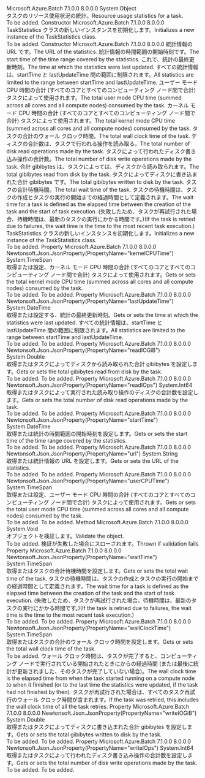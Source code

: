<Type Name="TaskStatistics" FullName="Microsoft.Azure.Batch.Protocol.Models.TaskStatistics">
  <TypeSignature Language="C#" Value="public class TaskStatistics" />
  <TypeSignature Language="ILAsm" Value=".class public auto ansi beforefieldinit TaskStatistics extends System.Object" />
  <TypeSignature Language="DocId" Value="T:Microsoft.Azure.Batch.Protocol.Models.TaskStatistics" />
  <TypeSignature Language="VB.NET" Value="Public Class TaskStatistics" />
  <TypeSignature Language="F#" Value="type TaskStatistics = class" />
  <AssemblyInfo>
    <AssemblyName>Microsoft.Azure.Batch</AssemblyName>
    <AssemblyVersion>7.1.0.0</AssemblyVersion>
    <AssemblyVersion>8.0.0.0</AssemblyVersion>
  </AssemblyInfo>
  <Base>
    <BaseTypeName>System.Object</BaseTypeName>
  </Base>
  <Interfaces />
  <Docs>
    <summary>
            <span data-ttu-id="44075-101">タスクのリソース使用状況の統計。</span><span class="sxs-lookup"><span data-stu-id="44075-101">Resource usage statistics for a task.</span></span>
            </summary>
    <remarks>To be added.</remarks>
  </Docs>
  <Members>
    <Member MemberName=".ctor">
      <MemberSignature Language="C#" Value="public TaskStatistics ();" />
      <MemberSignature Language="ILAsm" Value=".method public hidebysig specialname rtspecialname instance void .ctor() cil managed" />
      <MemberSignature Language="DocId" Value="M:Microsoft.Azure.Batch.Protocol.Models.TaskStatistics.#ctor" />
      <MemberSignature Language="VB.NET" Value="Public Sub New ()" />
      <MemberType>Constructor</MemberType>
      <AssemblyInfo>
        <AssemblyName>Microsoft.Azure.Batch</AssemblyName>
        <AssemblyVersion>7.1.0.0</AssemblyVersion>
        <AssemblyVersion>8.0.0.0</AssemblyVersion>
      </AssemblyInfo>
      <Parameters />
      <Docs>
        <summary>
            <span data-ttu-id="44075-102">TaskStatistics クラスの新しいインスタンスを初期化します。</span><span class="sxs-lookup"><span data-stu-id="44075-102">Initializes a new instance of the TaskStatistics class.</span></span>
            </summary>
        <remarks>To be added.</remarks>
      </Docs>
    </Member>
    <Member MemberName=".ctor">
      <MemberSignature Language="C#" Value="public TaskStatistics (string url, DateTime startTime, DateTime lastUpdateTime, TimeSpan userCPUTime, TimeSpan kernelCPUTime, TimeSpan wallClockTime, long readIOps, long writeIOps, double readIOGiB, double writeIOGiB, TimeSpan waitTime);" />
      <MemberSignature Language="ILAsm" Value=".method public hidebysig specialname rtspecialname instance void .ctor(string url, valuetype System.DateTime startTime, valuetype System.DateTime lastUpdateTime, valuetype System.TimeSpan userCPUTime, valuetype System.TimeSpan kernelCPUTime, valuetype System.TimeSpan wallClockTime, int64 readIOps, int64 writeIOps, float64 readIOGiB, float64 writeIOGiB, valuetype System.TimeSpan waitTime) cil managed" />
      <MemberSignature Language="DocId" Value="M:Microsoft.Azure.Batch.Protocol.Models.TaskStatistics.#ctor(System.String,System.DateTime,System.DateTime,System.TimeSpan,System.TimeSpan,System.TimeSpan,System.Int64,System.Int64,System.Double,System.Double,System.TimeSpan)" />
      <MemberSignature Language="VB.NET" Value="Public Sub New (url As String, startTime As DateTime, lastUpdateTime As DateTime, userCPUTime As TimeSpan, kernelCPUTime As TimeSpan, wallClockTime As TimeSpan, readIOps As Long, writeIOps As Long, readIOGiB As Double, writeIOGiB As Double, waitTime As TimeSpan)" />
      <MemberSignature Language="F#" Value="new Microsoft.Azure.Batch.Protocol.Models.TaskStatistics : string * DateTime * DateTime * TimeSpan * TimeSpan * TimeSpan * int64 * int64 * double * double * TimeSpan -&gt; Microsoft.Azure.Batch.Protocol.Models.TaskStatistics" Usage="new Microsoft.Azure.Batch.Protocol.Models.TaskStatistics (url, startTime, lastUpdateTime, userCPUTime, kernelCPUTime, wallClockTime, readIOps, writeIOps, readIOGiB, writeIOGiB, waitTime)" />
      <MemberType>Constructor</MemberType>
      <AssemblyInfo>
        <AssemblyName>Microsoft.Azure.Batch</AssemblyName>
        <AssemblyVersion>7.1.0.0</AssemblyVersion>
        <AssemblyVersion>8.0.0.0</AssemblyVersion>
      </AssemblyInfo>
      <Parameters>
        <Parameter Name="url" Type="System.String" />
        <Parameter Name="startTime" Type="System.DateTime" />
        <Parameter Name="lastUpdateTime" Type="System.DateTime" />
        <Parameter Name="userCPUTime" Type="System.TimeSpan" />
        <Parameter Name="kernelCPUTime" Type="System.TimeSpan" />
        <Parameter Name="wallClockTime" Type="System.TimeSpan" />
        <Parameter Name="readIOps" Type="System.Int64" />
        <Parameter Name="writeIOps" Type="System.Int64" />
        <Parameter Name="readIOGiB" Type="System.Double" />
        <Parameter Name="writeIOGiB" Type="System.Double" />
        <Parameter Name="waitTime" Type="System.TimeSpan" />
      </Parameters>
      <Docs>
        <param name="url"><span data-ttu-id="44075-103">統計情報の URL です。</span><span class="sxs-lookup"><span data-stu-id="44075-103">The URL of the statistics.</span></span></param>
        <param name="startTime"><span data-ttu-id="44075-104">統計情報の時間範囲の開始時刻です。</span><span class="sxs-lookup"><span data-stu-id="44075-104">The start time of the time range covered by the statistics.</span></span></param>
        <param name="lastUpdateTime"><span data-ttu-id="44075-105">これで、統計の最終更新時刻。</span><span class="sxs-lookup"><span data-stu-id="44075-105">The time at which the statistics were last updated.</span></span> <span data-ttu-id="44075-106">すべての統計情報は、startTime と lastUpdateTime 間の範囲に制限されます。</span><span class="sxs-lookup"><span data-stu-id="44075-106">All statistics are limited to the range between startTime and lastUpdateTime.</span></span></param>
        <param name="userCPUTime"><span data-ttu-id="44075-107">ユーザー モード CPU 時間の合計 (すべてのコアとすべてのコンピューティング ノード間で合計) タスクによって使用されます。</span><span class="sxs-lookup"><span data-stu-id="44075-107">The total user mode CPU time (summed across all cores and all compute nodes) consumed by the task.</span></span></param>
        <param name="kernelCPUTime"><span data-ttu-id="44075-108">カーネル モード CPU 時間の合計 (すべてのコアとすべてのコンピューティング ノード間で合計) タスクによって使用されます。</span><span class="sxs-lookup"><span data-stu-id="44075-108">The total kernel mode CPU time (summed across all cores and all compute nodes) consumed by the task.</span></span></param>
        <param name="wallClockTime"><span data-ttu-id="44075-109">タスクの合計のウォール クロック時間。</span><span class="sxs-lookup"><span data-stu-id="44075-109">The total wall clock time of the task.</span></span></param>
        <param name="readIOps"><span data-ttu-id="44075-110">ディスクの合計数は、タスクで行われる操作を読み取る。</span><span class="sxs-lookup"><span data-stu-id="44075-110">The total number of disk read operations made by the task.</span></span></param>
        <param name="writeIOps"><span data-ttu-id="44075-111">タスクによって行われたディスク書き込み操作の合計数。</span><span class="sxs-lookup"><span data-stu-id="44075-111">The total number of disk write operations made by the task.</span></span></param>
        <param name="readIOGiB"><span data-ttu-id="44075-112">合計 gibibytes は、タスクによっては、ディスクから読み取られます。</span><span class="sxs-lookup"><span data-stu-id="44075-112">The total gibibytes read from disk by the task.</span></span></param>
        <param name="writeIOGiB"><span data-ttu-id="44075-113">タスクによってディスクに書き込まれた合計 gibibytes です。</span><span class="sxs-lookup"><span data-stu-id="44075-113">The total gibibytes written to disk by the task.</span></span></param>
        <param name="waitTime"><span data-ttu-id="44075-114">タスクの合計待機時間。</span><span class="sxs-lookup"><span data-stu-id="44075-114">The total wait time of the task.</span></span> <span data-ttu-id="44075-115">タスクの待機時間は、タスクの作成とタスクの実行の開始までの経過時間として定義されます。</span><span class="sxs-lookup"><span data-stu-id="44075-115">The wait time for a task is defined as the elapsed time between the creation of the task and the start of task execution.</span></span> <span data-ttu-id="44075-116">(失敗したため、タスクが再試行された場合、待機時間は、最新のタスクの実行にかかる時間です。)</span><span class="sxs-lookup"><span data-stu-id="44075-116">(If the task is retried due to failures, the wait time is the time to the most recent task execution.)</span></span></param>
        <summary>
            <span data-ttu-id="44075-117">TaskStatistics クラスの新しいインスタンスを初期化します。</span><span class="sxs-lookup"><span data-stu-id="44075-117">Initializes a new instance of the TaskStatistics class.</span></span>
            </summary>
        <remarks>To be added.</remarks>
      </Docs>
    </Member>
    <Member MemberName="KernelCPUTime">
      <MemberSignature Language="C#" Value="public TimeSpan KernelCPUTime { get; set; }" />
      <MemberSignature Language="ILAsm" Value=".property instance valuetype System.TimeSpan KernelCPUTime" />
      <MemberSignature Language="DocId" Value="P:Microsoft.Azure.Batch.Protocol.Models.TaskStatistics.KernelCPUTime" />
      <MemberSignature Language="VB.NET" Value="Public Property KernelCPUTime As TimeSpan" />
      <MemberSignature Language="F#" Value="member this.KernelCPUTime : TimeSpan with get, set" Usage="Microsoft.Azure.Batch.Protocol.Models.TaskStatistics.KernelCPUTime" />
      <MemberType>Property</MemberType>
      <AssemblyInfo>
        <AssemblyName>Microsoft.Azure.Batch</AssemblyName>
        <AssemblyVersion>7.1.0.0</AssemblyVersion>
        <AssemblyVersion>8.0.0.0</AssemblyVersion>
      </AssemblyInfo>
      <Attributes>
        <Attribute>
          <AttributeName>Newtonsoft.Json.JsonProperty(PropertyName="kernelCPUTime")</AttributeName>
        </Attribute>
      </Attributes>
      <ReturnValue>
        <ReturnType>System.TimeSpan</ReturnType>
      </ReturnValue>
      <Docs>
        <summary>
            <span data-ttu-id="44075-118">取得または設定、カーネル モード CPU 時間の合計 (すべてのコアとすべてのコンピューティング ノード間で合計) タスクによって使用されます。</span><span class="sxs-lookup"><span data-stu-id="44075-118">Gets or sets the total kernel mode CPU time (summed across all cores and all compute nodes) consumed by the task.</span></span>
            </summary>
        <value>To be added.</value>
        <remarks>To be added.</remarks>
      </Docs>
    </Member>
    <Member MemberName="LastUpdateTime">
      <MemberSignature Language="C#" Value="public DateTime LastUpdateTime { get; set; }" />
      <MemberSignature Language="ILAsm" Value=".property instance valuetype System.DateTime LastUpdateTime" />
      <MemberSignature Language="DocId" Value="P:Microsoft.Azure.Batch.Protocol.Models.TaskStatistics.LastUpdateTime" />
      <MemberSignature Language="VB.NET" Value="Public Property LastUpdateTime As DateTime" />
      <MemberSignature Language="F#" Value="member this.LastUpdateTime : DateTime with get, set" Usage="Microsoft.Azure.Batch.Protocol.Models.TaskStatistics.LastUpdateTime" />
      <MemberType>Property</MemberType>
      <AssemblyInfo>
        <AssemblyName>Microsoft.Azure.Batch</AssemblyName>
        <AssemblyVersion>7.1.0.0</AssemblyVersion>
        <AssemblyVersion>8.0.0.0</AssemblyVersion>
      </AssemblyInfo>
      <Attributes>
        <Attribute>
          <AttributeName>Newtonsoft.Json.JsonProperty(PropertyName="lastUpdateTime")</AttributeName>
        </Attribute>
      </Attributes>
      <ReturnValue>
        <ReturnType>System.DateTime</ReturnType>
      </ReturnValue>
      <Docs>
        <summary>
            <span data-ttu-id="44075-119">取得または設定する、統計の最終更新時刻。</span><span class="sxs-lookup"><span data-stu-id="44075-119">Gets or sets the time at which the statistics were last updated.</span></span>
            <span data-ttu-id="44075-120">すべての統計情報は、startTime と lastUpdateTime 間の範囲に制限されます。</span><span class="sxs-lookup"><span data-stu-id="44075-120">All statistics are limited to the range between startTime and lastUpdateTime.</span></span>
            </summary>
        <value>To be added.</value>
        <remarks>To be added.</remarks>
      </Docs>
    </Member>
    <Member MemberName="ReadIOGiB">
      <MemberSignature Language="C#" Value="public double ReadIOGiB { get; set; }" />
      <MemberSignature Language="ILAsm" Value=".property instance float64 ReadIOGiB" />
      <MemberSignature Language="DocId" Value="P:Microsoft.Azure.Batch.Protocol.Models.TaskStatistics.ReadIOGiB" />
      <MemberSignature Language="VB.NET" Value="Public Property ReadIOGiB As Double" />
      <MemberSignature Language="F#" Value="member this.ReadIOGiB : double with get, set" Usage="Microsoft.Azure.Batch.Protocol.Models.TaskStatistics.ReadIOGiB" />
      <MemberType>Property</MemberType>
      <AssemblyInfo>
        <AssemblyName>Microsoft.Azure.Batch</AssemblyName>
        <AssemblyVersion>7.1.0.0</AssemblyVersion>
        <AssemblyVersion>8.0.0.0</AssemblyVersion>
      </AssemblyInfo>
      <Attributes>
        <Attribute>
          <AttributeName>Newtonsoft.Json.JsonProperty(PropertyName="readIOGiB")</AttributeName>
        </Attribute>
      </Attributes>
      <ReturnValue>
        <ReturnType>System.Double</ReturnType>
      </ReturnValue>
      <Docs>
        <summary>
            <span data-ttu-id="44075-121">取得またはタスクによってディスクから読み取られた合計 gibibytes を設定します。</span><span class="sxs-lookup"><span data-stu-id="44075-121">Gets or sets the total gibibytes read from disk by the task.</span></span>
            </summary>
        <value>To be added.</value>
        <remarks>To be added.</remarks>
      </Docs>
    </Member>
    <Member MemberName="ReadIOps">
      <MemberSignature Language="C#" Value="public long ReadIOps { get; set; }" />
      <MemberSignature Language="ILAsm" Value=".property instance int64 ReadIOps" />
      <MemberSignature Language="DocId" Value="P:Microsoft.Azure.Batch.Protocol.Models.TaskStatistics.ReadIOps" />
      <MemberSignature Language="VB.NET" Value="Public Property ReadIOps As Long" />
      <MemberSignature Language="F#" Value="member this.ReadIOps : int64 with get, set" Usage="Microsoft.Azure.Batch.Protocol.Models.TaskStatistics.ReadIOps" />
      <MemberType>Property</MemberType>
      <AssemblyInfo>
        <AssemblyName>Microsoft.Azure.Batch</AssemblyName>
        <AssemblyVersion>7.1.0.0</AssemblyVersion>
        <AssemblyVersion>8.0.0.0</AssemblyVersion>
      </AssemblyInfo>
      <Attributes>
        <Attribute>
          <AttributeName>Newtonsoft.Json.JsonProperty(PropertyName="readIOps")</AttributeName>
        </Attribute>
      </Attributes>
      <ReturnValue>
        <ReturnType>System.Int64</ReturnType>
      </ReturnValue>
      <Docs>
        <summary>
            <span data-ttu-id="44075-122">取得またはタスクによって実行された読み取り操作のディスクの合計数を設定します。</span><span class="sxs-lookup"><span data-stu-id="44075-122">Gets or sets the total number of disk read operations made by the task.</span></span>
            </summary>
        <value>To be added.</value>
        <remarks>To be added.</remarks>
      </Docs>
    </Member>
    <Member MemberName="StartTime">
      <MemberSignature Language="C#" Value="public DateTime StartTime { get; set; }" />
      <MemberSignature Language="ILAsm" Value=".property instance valuetype System.DateTime StartTime" />
      <MemberSignature Language="DocId" Value="P:Microsoft.Azure.Batch.Protocol.Models.TaskStatistics.StartTime" />
      <MemberSignature Language="VB.NET" Value="Public Property StartTime As DateTime" />
      <MemberSignature Language="F#" Value="member this.StartTime : DateTime with get, set" Usage="Microsoft.Azure.Batch.Protocol.Models.TaskStatistics.StartTime" />
      <MemberType>Property</MemberType>
      <AssemblyInfo>
        <AssemblyName>Microsoft.Azure.Batch</AssemblyName>
        <AssemblyVersion>7.1.0.0</AssemblyVersion>
        <AssemblyVersion>8.0.0.0</AssemblyVersion>
      </AssemblyInfo>
      <Attributes>
        <Attribute>
          <AttributeName>Newtonsoft.Json.JsonProperty(PropertyName="startTime")</AttributeName>
        </Attribute>
      </Attributes>
      <ReturnValue>
        <ReturnType>System.DateTime</ReturnType>
      </ReturnValue>
      <Docs>
        <summary>
            <span data-ttu-id="44075-123">取得または統計の時間範囲の開始時刻を設定します。</span><span class="sxs-lookup"><span data-stu-id="44075-123">Gets or sets the start time of the time range covered by the statistics.</span></span>
            </summary>
        <value>To be added.</value>
        <remarks>To be added.</remarks>
      </Docs>
    </Member>
    <Member MemberName="Url">
      <MemberSignature Language="C#" Value="public string Url { get; set; }" />
      <MemberSignature Language="ILAsm" Value=".property instance string Url" />
      <MemberSignature Language="DocId" Value="P:Microsoft.Azure.Batch.Protocol.Models.TaskStatistics.Url" />
      <MemberSignature Language="VB.NET" Value="Public Property Url As String" />
      <MemberSignature Language="F#" Value="member this.Url : string with get, set" Usage="Microsoft.Azure.Batch.Protocol.Models.TaskStatistics.Url" />
      <MemberType>Property</MemberType>
      <AssemblyInfo>
        <AssemblyName>Microsoft.Azure.Batch</AssemblyName>
        <AssemblyVersion>7.1.0.0</AssemblyVersion>
        <AssemblyVersion>8.0.0.0</AssemblyVersion>
      </AssemblyInfo>
      <Attributes>
        <Attribute>
          <AttributeName>Newtonsoft.Json.JsonProperty(PropertyName="url")</AttributeName>
        </Attribute>
      </Attributes>
      <ReturnValue>
        <ReturnType>System.String</ReturnType>
      </ReturnValue>
      <Docs>
        <summary>
            <span data-ttu-id="44075-124">取得または統計情報の URL を設定します。</span><span class="sxs-lookup"><span data-stu-id="44075-124">Gets or sets the URL of the statistics.</span></span>
            </summary>
        <value>To be added.</value>
        <remarks>To be added.</remarks>
      </Docs>
    </Member>
    <Member MemberName="UserCPUTime">
      <MemberSignature Language="C#" Value="public TimeSpan UserCPUTime { get; set; }" />
      <MemberSignature Language="ILAsm" Value=".property instance valuetype System.TimeSpan UserCPUTime" />
      <MemberSignature Language="DocId" Value="P:Microsoft.Azure.Batch.Protocol.Models.TaskStatistics.UserCPUTime" />
      <MemberSignature Language="VB.NET" Value="Public Property UserCPUTime As TimeSpan" />
      <MemberSignature Language="F#" Value="member this.UserCPUTime : TimeSpan with get, set" Usage="Microsoft.Azure.Batch.Protocol.Models.TaskStatistics.UserCPUTime" />
      <MemberType>Property</MemberType>
      <AssemblyInfo>
        <AssemblyName>Microsoft.Azure.Batch</AssemblyName>
        <AssemblyVersion>7.1.0.0</AssemblyVersion>
        <AssemblyVersion>8.0.0.0</AssemblyVersion>
      </AssemblyInfo>
      <Attributes>
        <Attribute>
          <AttributeName>Newtonsoft.Json.JsonProperty(PropertyName="userCPUTime")</AttributeName>
        </Attribute>
      </Attributes>
      <ReturnValue>
        <ReturnType>System.TimeSpan</ReturnType>
      </ReturnValue>
      <Docs>
        <summary>
            <span data-ttu-id="44075-125">取得または設定、ユーザー モード CPU 時間の合計 (すべてのコアとすべてのコンピューティング ノード間で合計) タスクによって使用されます。</span><span class="sxs-lookup"><span data-stu-id="44075-125">Gets or sets the total user mode CPU time (summed across all cores and all compute nodes) consumed by the task.</span></span>
            </summary>
        <value>To be added.</value>
        <remarks>To be added.</remarks>
      </Docs>
    </Member>
    <Member MemberName="Validate">
      <MemberSignature Language="C#" Value="public virtual void Validate ();" />
      <MemberSignature Language="ILAsm" Value=".method public hidebysig newslot virtual instance void Validate() cil managed" />
      <MemberSignature Language="DocId" Value="M:Microsoft.Azure.Batch.Protocol.Models.TaskStatistics.Validate" />
      <MemberSignature Language="VB.NET" Value="Public Overridable Sub Validate ()" />
      <MemberSignature Language="F#" Value="abstract member Validate : unit -&gt; unit&#xA;override this.Validate : unit -&gt; unit" Usage="taskStatistics.Validate " />
      <MemberType>Method</MemberType>
      <AssemblyInfo>
        <AssemblyName>Microsoft.Azure.Batch</AssemblyName>
        <AssemblyVersion>7.1.0.0</AssemblyVersion>
        <AssemblyVersion>8.0.0.0</AssemblyVersion>
      </AssemblyInfo>
      <ReturnValue>
        <ReturnType>System.Void</ReturnType>
      </ReturnValue>
      <Parameters />
      <Docs>
        <summary>
            <span data-ttu-id="44075-126">オブジェクトを検証します。</span><span class="sxs-lookup"><span data-stu-id="44075-126">Validate the object.</span></span>
            </summary>
        <remarks>To be added.</remarks>
        <exception cref="T:Microsoft.Rest.ValidationException">
            <span data-ttu-id="44075-127">検証が失敗した場合にスローされます。</span><span class="sxs-lookup"><span data-stu-id="44075-127">Thrown if validation fails</span></span>
            </exception>
      </Docs>
    </Member>
    <Member MemberName="WaitTime">
      <MemberSignature Language="C#" Value="public TimeSpan WaitTime { get; set; }" />
      <MemberSignature Language="ILAsm" Value=".property instance valuetype System.TimeSpan WaitTime" />
      <MemberSignature Language="DocId" Value="P:Microsoft.Azure.Batch.Protocol.Models.TaskStatistics.WaitTime" />
      <MemberSignature Language="VB.NET" Value="Public Property WaitTime As TimeSpan" />
      <MemberSignature Language="F#" Value="member this.WaitTime : TimeSpan with get, set" Usage="Microsoft.Azure.Batch.Protocol.Models.TaskStatistics.WaitTime" />
      <MemberType>Property</MemberType>
      <AssemblyInfo>
        <AssemblyName>Microsoft.Azure.Batch</AssemblyName>
        <AssemblyVersion>7.1.0.0</AssemblyVersion>
        <AssemblyVersion>8.0.0.0</AssemblyVersion>
      </AssemblyInfo>
      <Attributes>
        <Attribute>
          <AttributeName>Newtonsoft.Json.JsonProperty(PropertyName="waitTime")</AttributeName>
        </Attribute>
      </Attributes>
      <ReturnValue>
        <ReturnType>System.TimeSpan</ReturnType>
      </ReturnValue>
      <Docs>
        <summary>
            <span data-ttu-id="44075-128">取得またはタスクの合計待機時間を設定します。</span><span class="sxs-lookup"><span data-stu-id="44075-128">Gets or sets the total wait time of the task.</span></span> <span data-ttu-id="44075-129">タスクの待機時間は、タスクの作成とタスクの実行の開始までの経過時間として定義されます。</span><span class="sxs-lookup"><span data-stu-id="44075-129">The wait time for a task is defined as the elapsed time between the creation of the task and the start of task execution.</span></span> <span data-ttu-id="44075-130">(失敗したため、タスクが再試行された場合、待機時間は、最新のタスクの実行にかかる時間です。)</span><span class="sxs-lookup"><span data-stu-id="44075-130">(If the task is retried due to failures, the wait time is the time to the most recent task execution.)</span></span>
            </summary>
        <value>To be added.</value>
        <remarks>To be added.</remarks>
      </Docs>
    </Member>
    <Member MemberName="WallClockTime">
      <MemberSignature Language="C#" Value="public TimeSpan WallClockTime { get; set; }" />
      <MemberSignature Language="ILAsm" Value=".property instance valuetype System.TimeSpan WallClockTime" />
      <MemberSignature Language="DocId" Value="P:Microsoft.Azure.Batch.Protocol.Models.TaskStatistics.WallClockTime" />
      <MemberSignature Language="VB.NET" Value="Public Property WallClockTime As TimeSpan" />
      <MemberSignature Language="F#" Value="member this.WallClockTime : TimeSpan with get, set" Usage="Microsoft.Azure.Batch.Protocol.Models.TaskStatistics.WallClockTime" />
      <MemberType>Property</MemberType>
      <AssemblyInfo>
        <AssemblyName>Microsoft.Azure.Batch</AssemblyName>
        <AssemblyVersion>7.1.0.0</AssemblyVersion>
        <AssemblyVersion>8.0.0.0</AssemblyVersion>
      </AssemblyInfo>
      <Attributes>
        <Attribute>
          <AttributeName>Newtonsoft.Json.JsonProperty(PropertyName="wallClockTime")</AttributeName>
        </Attribute>
      </Attributes>
      <ReturnValue>
        <ReturnType>System.TimeSpan</ReturnType>
      </ReturnValue>
      <Docs>
        <summary>
            <span data-ttu-id="44075-131">取得またはタスクの合計のウォール クロック時間を設定します。</span><span class="sxs-lookup"><span data-stu-id="44075-131">Gets or sets the total wall clock time of the task.</span></span>
            </summary>
        <value>To be added.</value>
        <remarks>
            <span data-ttu-id="44075-132">ウォール クロック時間は、タスクが完了すると、コンピューティング ノードで実行されている開始されたときにからの経過時間 (または最後に統計が更新されました、そのタスクが完了していない場合)。</span><span class="sxs-lookup"><span data-stu-id="44075-132">The wall clock time is the elapsed time from when the task started running on a compute node to when it finished (or to the last time the statistics were updated, if the task had not finished by then).</span></span>
            <span data-ttu-id="44075-133">タスクが再試行された場合は、すべてのタスク再試行のウォール クロック時間が含まれます。</span><span class="sxs-lookup"><span data-stu-id="44075-133">If the task was retried, this includes the wall clock time of all the task retries.</span></span>
            </remarks>
      </Docs>
    </Member>
    <Member MemberName="WriteIOGiB">
      <MemberSignature Language="C#" Value="public double WriteIOGiB { get; set; }" />
      <MemberSignature Language="ILAsm" Value=".property instance float64 WriteIOGiB" />
      <MemberSignature Language="DocId" Value="P:Microsoft.Azure.Batch.Protocol.Models.TaskStatistics.WriteIOGiB" />
      <MemberSignature Language="VB.NET" Value="Public Property WriteIOGiB As Double" />
      <MemberSignature Language="F#" Value="member this.WriteIOGiB : double with get, set" Usage="Microsoft.Azure.Batch.Protocol.Models.TaskStatistics.WriteIOGiB" />
      <MemberType>Property</MemberType>
      <AssemblyInfo>
        <AssemblyName>Microsoft.Azure.Batch</AssemblyName>
        <AssemblyVersion>7.1.0.0</AssemblyVersion>
        <AssemblyVersion>8.0.0.0</AssemblyVersion>
      </AssemblyInfo>
      <Attributes>
        <Attribute>
          <AttributeName>Newtonsoft.Json.JsonProperty(PropertyName="writeIOGiB")</AttributeName>
        </Attribute>
      </Attributes>
      <ReturnValue>
        <ReturnType>System.Double</ReturnType>
      </ReturnValue>
      <Docs>
        <summary>
            <span data-ttu-id="44075-134">取得またはタスクによってディスクに書き込まれた合計 gibibytes を設定します。</span><span class="sxs-lookup"><span data-stu-id="44075-134">Gets or sets the total gibibytes written to disk by the task.</span></span>
            </summary>
        <value>To be added.</value>
        <remarks>To be added.</remarks>
      </Docs>
    </Member>
    <Member MemberName="WriteIOps">
      <MemberSignature Language="C#" Value="public long WriteIOps { get; set; }" />
      <MemberSignature Language="ILAsm" Value=".property instance int64 WriteIOps" />
      <MemberSignature Language="DocId" Value="P:Microsoft.Azure.Batch.Protocol.Models.TaskStatistics.WriteIOps" />
      <MemberSignature Language="VB.NET" Value="Public Property WriteIOps As Long" />
      <MemberSignature Language="F#" Value="member this.WriteIOps : int64 with get, set" Usage="Microsoft.Azure.Batch.Protocol.Models.TaskStatistics.WriteIOps" />
      <MemberType>Property</MemberType>
      <AssemblyInfo>
        <AssemblyName>Microsoft.Azure.Batch</AssemblyName>
        <AssemblyVersion>7.1.0.0</AssemblyVersion>
        <AssemblyVersion>8.0.0.0</AssemblyVersion>
      </AssemblyInfo>
      <Attributes>
        <Attribute>
          <AttributeName>Newtonsoft.Json.JsonProperty(PropertyName="writeIOps")</AttributeName>
        </Attribute>
      </Attributes>
      <ReturnValue>
        <ReturnType>System.Int64</ReturnType>
      </ReturnValue>
      <Docs>
        <summary>
            <span data-ttu-id="44075-135">取得またはタスクによって行われたディスク書き込み操作の合計数を設定します。</span><span class="sxs-lookup"><span data-stu-id="44075-135">Gets or sets the total number of disk write operations made by the task.</span></span>
            </summary>
        <value>To be added.</value>
        <remarks>To be added.</remarks>
      </Docs>
    </Member>
  </Members>
</Type>